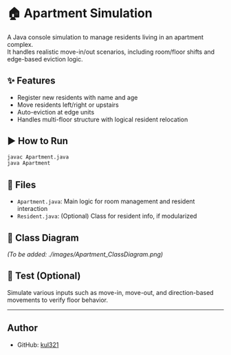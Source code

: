 # 🏠 Apartment Simulation

A Java console simulation to manage residents living in an apartment complex.  
It handles realistic move-in/out scenarios, including room/floor shifts and edge-based eviction logic.

## ✨ Features
- Register new residents with name and age
- Move residents left/right or upstairs
- Auto-eviction at edge units
- Handles multi-floor structure with logical resident relocation

## ▶ How to Run
```bash
javac Apartment.java
java Apartment
```

## 📁 Files
- `Apartment.java`: Main logic for room management and resident interaction
- `Resident.java`: (Optional) Class for resident info, if modularized

## 📘 Class Diagram
*(To be added: ./images/Apartment_ClassDiagram.png)*

## 🧪 Test (Optional)
Simulate various inputs such as move-in, move-out, and direction-based movements to verify floor behavior.

---

## Author
- GitHub: [kul321](https://github.com/kul321)
